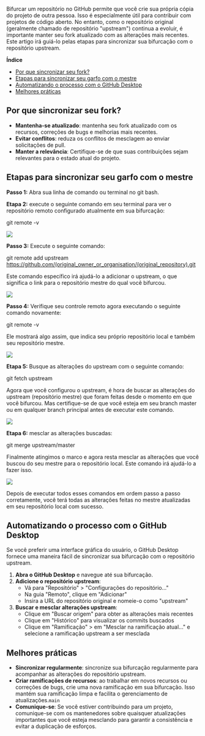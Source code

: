 Bifurcar um repositório no GitHub permite que você crie sua própria cópia do projeto de outra pessoa. Isso é especialmente útil para contribuir com projetos de código aberto. No entanto, como o repositório original (geralmente chamado de repositório "upstream") continua a evoluir, é importante manter seu fork atualizado com as alterações mais recentes. Este artigo irá guiá-lo pelas etapas para sincronizar sua bifurcação com o repositório upstream.

**Índice**

- [Por que sincronizar seu fork?](https://www.geeksforgeeks.org/sync-your-fork-with-master-in-github/#why-sync-your-fork)
- [Etapas para sincronizar seu garfo com o mestre](https://www.geeksforgeeks.org/sync-your-fork-with-master-in-github/#steps-to-sync-your-fork-with-master)
- [Automatizando o processo com o GitHub Desktop](https://www.geeksforgeeks.org/sync-your-fork-with-master-in-github/#automating-the-process-with-github-desktop)
- [Melhores práticas](https://www.geeksforgeeks.org/sync-your-fork-with-master-in-github/#best-practices)

## Por que sincronizar seu fork?

- **Mantenha-se atualizado**: mantenha seu fork atualizado com os recursos, correções de bugs e melhorias mais recentes.
- **Evitar conflitos**: reduza os conflitos de mesclagem ao enviar solicitações de pull.
- **Manter a relevância**: Certifique-se de que suas contribuições sejam relevantes para o estado atual do projeto.

## Etapas para sincronizar seu garfo com o mestre

**Passo 1:** Abra sua linha de comando ou terminal no git bash.

**Etapa 2:** execute o seguinte comando em seu terminal para ver o repositório remoto configurado atualmente em sua bifurcação:

git remote -v

![](https://media.geeksforgeeks.org/wp-content/uploads/20200530075243/pic1.png)

**Passo 3:** Execute o seguinte comando:

git remote add upstream https://github.com/(original_owner_or_organisation/(original_repository).git

Este comando específico irá ajudá-lo a adicionar o upstream, o que significa o link para o repositório mestre do qual você bifurcou.

![](https://media.geeksforgeeks.org/wp-content/uploads/20200530075347/pic2.png)

**Passo 4:** Verifique seu controle remoto agora executando o seguinte comando novamente:

git remote -v

Ele mostrará algo assim, que indica seu próprio repositório local e também seu repositório mestre.

![](https://media.geeksforgeeks.org/wp-content/uploads/20200530075446/pic3.png)

**Etapa 5:** Busque as alterações do upstream com o seguinte comando:

git fetch upstream

Agora que você configurou o upstream, é hora de buscar as alterações do upstream (repositório mestre) que foram feitas desde o momento em que você bifurcou. Mas certifique-se de que você esteja em seu branch master ou em qualquer branch principal antes de executar este comando.

![](https://media.geeksforgeeks.org/wp-content/uploads/20200530075639/pic4.png)

**Etapa 6:** mesclar as alterações buscadas:

git merge upstream/master

Finalmente atingimos o marco e agora resta mesclar as alterações que você buscou do seu mestre para o repositório local. Este comando irá ajudá-lo a fazer isso.

![](https://media.geeksforgeeks.org/wp-content/uploads/20200530075803/pic5.png)

Depois de executar todos esses comandos em ordem passo a passo corretamente, você terá todas as alterações feitas no mestre atualizadas em seu repositório local com sucesso.

## Automatizando o processo com o GitHub Desktop

Se você preferir uma interface gráfica do usuário, o GitHub Desktop fornece uma maneira fácil de sincronizar sua bifurcação com o repositório upstream.

1. **Abra o GitHub Desktop** e navegue até sua bifurcação.
2. **Adicione o repositório upstream**:
    - Vá para "Repositório" > "Configurações do repositório..."
    - Na guia "Remoto", clique em "Adicionar"
    - Insira a URL do repositório original e nomeie-o como "upstream"
3. **Buscar e mesclar alterações upstream**:
    - Clique em "Buscar origem" para obter as alterações mais recentes
    - Clique em "Histórico" para visualizar os commits buscados
    - Clique em "Ramificação" > em "Mesclar na ramificação atual..." e selecione a ramificação upstream a ser mesclada

## Melhores práticas

- **Sincronizar regularmente**: sincronize sua bifurcação regularmente para acompanhar as alterações do repositório upstream.
- **Criar ramificações de recursos**: ao trabalhar em novos recursos ou correções de bugs, crie uma nova ramificação em sua bifurcação. Isso mantém sua ramificação limpa e facilita o gerenciamento de atualizações.`main`
- **Comunique-se**: Se você estiver contribuindo para um projeto, comunique-se com os mantenedores sobre quaisquer atualizações importantes que você esteja mesclando para garantir a consistência e evitar a duplicação de esforços.


